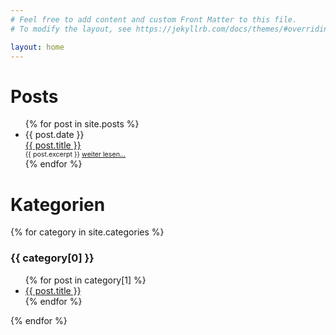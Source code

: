 ```yaml
---
# Feel free to add content and custom Front Matter to this file.
# To modify the layout, see https://jekyllrb.com/docs/themes/#overriding-theme-defaults

layout: home
---
```


<h1>Posts</h1>
<ul class='post-list'>
  {% for post in site.posts %}
    <li class='post-link'>
      <span class='post-meta'>{{ post.date }}</span><br>
      <a href="{{ post.url | relative_url }}">{{ post.title }}</a>
      <div style='font-size:8pt'>{{ post.excerpt }}
        <a href="{{ post.url | relative_url }}">weiter lesen...</a></div>
    </li>
  {% endfor %}
</ul>
  
<h1>Kategorien</h1>
  {% for category in site.categories %}
  <h3>{{ category[0] }}</h3>
  <ul class='post-list'>
    {% for post in category[1] %}
      <li class='post-link'><a href="{{ post.url | relative_url }}">{{ post.title }}</a></li>
    {% endfor %}
  </ul>
{% endfor %}

